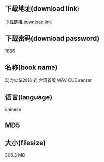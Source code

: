 ## 下载地址(download link)
[下载链接 download link](https://tutu365.netlify.app/?s=%E5%8A%A8%E5%8A%9B%E7%81%AB%E8%BD%A62013+%E5%85%89+%E5%8F%B0%E6%B9%BE%E9%A6%96%E7%89%88+WAV+CUE+.rar)

## 下载密码(download password)
1866

## 名称(book name)
动力火车2013 光 台湾首版 WAV CUE .rar.rar

## 语言(language)
chinese

## MD5


## 大小(filesize)
306.3 MB
